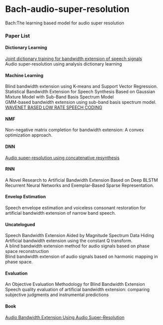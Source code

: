 # Bach-audio-super-resolution
Bach:The learning based model for audio super resolution

### Paper List
#### Dictionary Learning
[Joint dictionary training for bandwidth extension of speech signals](http://ieeexplore.ieee.org/document/7472814/)  
Audio super-resolution using analysis dictionary learning
#### Machine Learning
Blind bandwidth extension using K-means and Support Vector Regression.  
Statistical Bandwidth Extension for Speech Synthesis Based on Gaussian Mixture Model with Sub-Band Basis Spectrum Model  
GMM-based bandwidth extension using sub-band basis spectrum model.  
[WAVENET BASED LOW RATE SPEECH CODING](https://arxiv.org/pdf/1712.01120.pdf)
#### NMF
Non-negative matrix completion for bandwidth extension: A convex optimization approach.
#### DNN
[Audio super-resolution using concatenative resynthesis](http://ieeexplore.ieee.org/stamp/stamp.jsp?arnumber=7336890)
#### RNN
A Novel Research to Artificial Bandwidth Extension Based on Deep BLSTM Recurrent Neural Networks and Exemplar-Based Sparse Representation.
#### Envelop Estimation
Speech envelope estimation and voiceless consonant restoration for artificial bandwidth extension of narrow band speech.
#### Uncatelogued
Speech Bandwidth Extension Aided by Magnitude Spectrum Data Hiding  
Artificial bandwidth extension using the constant Q transform.  
A blind bandwidth extension method for audio signals based on phase space reconstruction  
Blind bandwidth extension of audio signals based on harmonic mapping in phase space.
#### Evaluation
An Objective Evaluation Methodology for Blind Bandwidth Extension  
Speech quality evaluation of artificial bandwidth extension: comparing subjective judgments and instrumental predictions

#### Book
[Audio Bandwidth Extension Using Audio Super-Resolution](https://link.springer.com/chapter/10.1007/978-3-319-48896-7_53)
